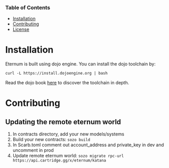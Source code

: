 ### Table of Contents

- [Installation](#Installation)
- [Contributing](#Contributing)
- [License](#License)

# Installation

Eternum is built using dojo engine. You can install the dojo toolchain by:

```
curl -L https://install.dojoengine.org | bash
```

Read the dojo book [here](https://book.dojoengine.org/index.html) to discover the toolchain in depth.

# Contributing

## Updating the remote eternum world

1. In contracts directory, add your new models/systems
2. Build your new contracts: `sozo build`
3. In Scarb.toml comment out account_address and private_key in dev and uncomment in prod
4. Update remote eternum world: `sozo migrate rpc-url https://api.cartridge.gg/x/eternum/katana`

